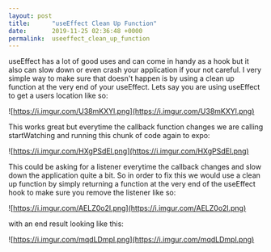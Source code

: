```yaml
---
layout: post
title:      "useEffect Clean Up Function"
date:       2019-11-25 02:36:48 +0000
permalink:  useeffect_clean_up_function
---
```



useEffect has a lot of good uses and can come in handy as a hook but it also can slow down or even crash your application if your not careful. I very simple way to make sure that doesn't happen is by using a clean up function at the very end of your useEffect. Lets say you are using useEffect to get a users location like so:

![https://i.imgur.com/U38mKXYl.png](https://i.imgur.com/U38mKXYl.png)

This works great but everytime the callback function changes we are calling startWatching and running this chunk of code again to expo:

![https://i.imgur.com/HXgPSdEl.png](https://i.imgur.com/HXgPSdEl.png)

This could be asking for a listener everytime the callback changes and slow down the application quite a bit. So in order to fix this we would use a clean up function by simply returning a function at the very end of the useEffect hook to make sure you remove the listener like so:

![https://i.imgur.com/AELZ0o2l.png](https://i.imgur.com/AELZ0o2l.png)

with an end result looking like this:

![https://i.imgur.com/mqdLDmpl.png](https://i.imgur.com/mqdLDmpl.png)



